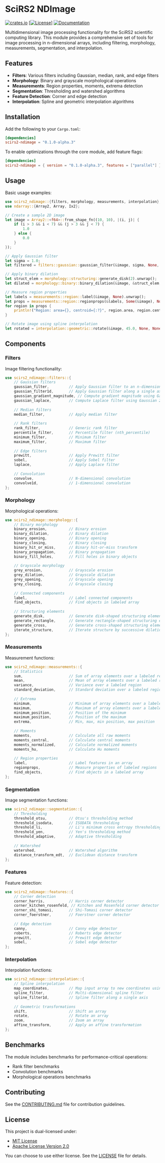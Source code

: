 # SciRS2 NDImage

[![crates.io](https://img.shields.io/crates/v/scirs2-ndimage.svg)](https://crates.io/crates/scirs2-ndimage)
[[![License](https://img.shields.io/badge/license-MIT%2FApache--2.0-blue.svg)]](../LICENSE)
[![Documentation](https://img.shields.io/docsrs/scirs2-ndimage)](https://docs.rs/scirs2-ndimage)

Multidimensional image processing functionality for the SciRS2 scientific computing library. This module provides a comprehensive set of tools for image processing in n-dimensional arrays, including filtering, morphology, measurements, segmentation, and interpolation.

## Features

- **Filters**: Various filters including Gaussian, median, rank, and edge filters
- **Morphology**: Binary and grayscale morphological operations
- **Measurements**: Region properties, moments, extrema detection
- **Segmentation**: Thresholding and watershed algorithms
- **Feature Detection**: Corner and edge detection
- **Interpolation**: Spline and geometric interpolation algorithms

## Installation

Add the following to your `Cargo.toml`:

```toml
[dependencies]
scirs2-ndimage = "0.1.0-alpha.3"
```

To enable optimizations through the core module, add feature flags:

```toml
[dependencies]
scirs2-ndimage = { version = "0.1.0-alpha.3", features = ["parallel"] }
```

## Usage

Basic usage examples:

```rust
use scirs2_ndimage::{filters, morphology, measurements, interpolation};
use ndarray::{Array2, Array, Ix2};

// Create a sample 2D image
let image = Array2::<f64>::from_shape_fn((10, 10), |(i, j)| {
    if (i > 3 && i < 7) && (j > 3 && j < 7) {
        1.0
    } else {
        0.0
    }
});

// Apply Gaussian filter
let sigma = 1.0;
let filtered = filters::gaussian::gaussian_filter(&image, sigma, None, None).unwrap();

// Apply binary dilation
let struct_elem = morphology::structuring::generate_disk(2).unwrap();
let dilated = morphology::binary::binary_dilation(&image, &struct_elem, None, None).unwrap();

// Measure region properties
let labels = measurements::region::label(&image, None).unwrap();
let props = measurements::region::regionprops(&labels, Some(&image), None).unwrap();
for region in props {
    println!("Region: area={}, centroid={:?}", region.area, region.centroid);
}

// Rotate image using spline interpolation
let rotated = interpolation::geometric::rotate(&image, 45.0, None, None, None, None).unwrap();
```

## Components

### Filters

Image filtering functionality:

```rust
use scirs2_ndimage::filters::{
    // Gaussian filters
    gaussian_filter,         // Apply Gaussian filter to an n-dimensional array
    gaussian_filter1d,       // Apply Gaussian filter along a single axis
    gaussian_gradient_magnitude, // Compute gradient magnitude using Gaussian derivatives
    gaussian_laplace,        // Compute Laplace filter using Gaussian 2nd derivatives
    
    // Median filters
    median_filter,           // Apply median filter
    
    // Rank filters
    rank_filter,             // Generic rank filter
    percentile_filter,       // Percentile filter (nth_percentile)
    minimum_filter,          // Minimum filter
    maximum_filter,          // Maximum filter
    
    // Edge filters
    prewitt,                 // Apply Prewitt filter
    sobel,                   // Apply Sobel filter
    laplace,                 // Apply Laplace filter
    
    // Convolution
    convolve,                // N-dimensional convolution
    convolve1d,              // 1-dimensional convolution
};
```

### Morphology

Morphological operations:

```rust
use scirs2_ndimage::morphology::{
    // Binary morphology
    binary_erosion,          // Binary erosion
    binary_dilation,         // Binary dilation
    binary_opening,          // Binary opening
    binary_closing,          // Binary closing
    binary_hit_or_miss,      // Binary hit-or-miss transform
    binary_propagation,      // Binary propagation
    binary_fill_holes,       // Fill holes in binary objects
    
    // Grayscale morphology
    grey_erosion,            // Grayscale erosion
    grey_dilation,           // Grayscale dilation
    grey_opening,            // Grayscale opening
    grey_closing,            // Grayscale closing
    
    // Connected components
    label,                   // Label connected components
    find_objects,            // Find objects in labeled array
    
    // Structuring elements
    generate_disk,           // Generate disk-shaped structuring element
    generate_rectangle,      // Generate rectangle-shaped structuring element
    generate_cross,          // Generate cross-shaped structuring element
    iterate_structure,       // Iterate structure by successive dilations
};
```

### Measurements

Measurement functions:

```rust
use scirs2_ndimage::measurements::{
    // Statistics
    sum,                     // Sum of array elements over a labeled region
    mean,                    // Mean of array elements over a labeled region
    variance,                // Variance over a labeled region
    standard_deviation,      // Standard deviation over a labeled region
    
    // Extrema
    minimum,                 // Minimum of array elements over a labeled region
    maximum,                 // Maximum of array elements over a labeled region
    minimum_position,        // Position of the minimum
    maximum_position,        // Position of the maximum
    extrema,                 // Min, max, min position, max position
    
    // Moments
    moments,                 // Calculate all raw moments
    moments_central,         // Calculate central moments
    moments_normalized,      // Calculate normalized moments
    moments_hu,              // Calculate Hu moments
    
    // Region properties
    label,                   // Label features in an array
    regionprops,             // Measure properties of labeled regions
    find_objects,            // Find objects in a labeled array
};
```

### Segmentation

Image segmentation functions:

```rust
use scirs2_ndimage::segmentation::{
    // Thresholding
    threshold_otsu,          // Otsu's thresholding method
    threshold_isodata,       // ISODATA thresholding
    threshold_li,            // Li's minimum cross entropy thresholding
    threshold_yen,           // Yen's thresholding method
    threshold_adaptive,      // Adaptive thresholding
    
    // Watershed
    watershed,               // Watershed algorithm
    distance_transform_edt,  // Euclidean distance transform
};
```

### Features

Feature detection:

```rust
use scirs2_ndimage::features::{
    // Corner detection
    corner_harris,           // Harris corner detector
    corner_kitchen_rosenfeld, // Kitchen and Rosenfeld corner detector
    corner_shi_tomasi,       // Shi-Tomasi corner detector
    corner_foerstner,        // Foerstner corner detector
    
    // Edge detection
    canny,                   // Canny edge detector
    roberts,                 // Roberts edge detector
    prewitt,                 // Prewitt edge detector
    sobel,                   // Sobel edge detector
};
```

### Interpolation

Interpolation functions:

```rust
use scirs2_ndimage::interpolation::{
    // Spline interpolation
    map_coordinates,         // Map input array to new coordinates using interpolation
    spline_filter,           // Multi-dimensional spline filter
    spline_filter1d,         // Spline filter along a single axis
    
    // Geometric transformations
    shift,                   // Shift an array
    rotate,                  // Rotate an array
    zoom,                    // Zoom an array
    affine_transform,        // Apply an affine transformation
};
```

## Benchmarks

The module includes benchmarks for performance-critical operations:

- Rank filter benchmarks
- Convolution benchmarks
- Morphological operations benchmarks

## Contributing

See the [CONTRIBUTING.md](../CONTRIBUTING.md) file for contribution guidelines.

## License

This project is dual-licensed under:

- [MIT License](../LICENSE-MIT)
- [Apache License Version 2.0](../LICENSE-APACHE)

You can choose to use either license. See the [LICENSE](../LICENSE) file for details.
